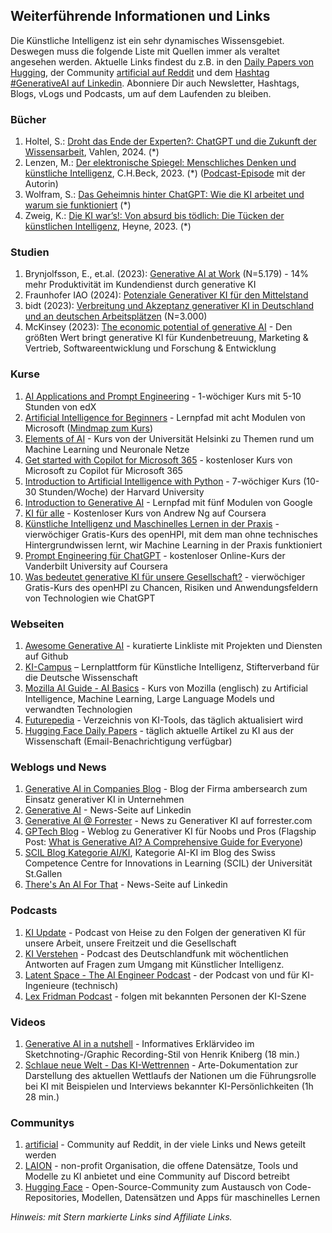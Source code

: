 ## Weiterführende Informationen und Links

Die Künstliche Intelligenz ist ein sehr dynamisches Wissensgebiet. Deswegen muss die folgende Liste mit Quellen immer als veraltet angesehen werden. Aktuelle Links findest du z.B. in den [Daily Papers von Hugging](https://huggingface.co/papers), der Community [artificial auf Reddit](https://www.reddit.com/r/artificial/) und dem [Hashtag #GenerativeAI auf Linkedin](https://www.linkedin.com/feed/hashtag/?keywords=generativeai). Abonniere Dir auch Newsletter, Hashtags, Blogs, vLogs und Podcasts, um auf dem Laufenden zu bleiben.

### Bücher

1. Holtel, S.: [Droht das Ende der Experten?: ChatGPT und die Zukunft der Wissensarbeit](https://amzn.to/3Tv3Qlm), Vahlen, 2024. (*)
1. Lenzen, M.: [Der elektronische Spiegel: Menschliches Denken und künstliche Intelligenz](https://amzn.to/474vhXX), C.H.Beck, 2023. (*) ([Podcast-Episode](https://www1.wdr.de/mediathek/audio/wdr5/wdr5-das-philosophische-radio/audio-manuela-lenzen-kuenstliche-intelligenz-100.html) mit der Autorin)
1. Wolfram, S.: [Das Geheimnis hinter ChatGPT: Wie die KI arbeitet und warum sie funktioniert](https://amzn.to/4ao2HUG) (*)
1. Zweig, K.: [Die KI war’s!: Von absurd bis tödlich: Die Tücken der künstlichen Intelligenz](https://amzn.to/4avI5sI), Heyne, 2023. (*)

### Studien
1. Brynjolfsson, E., et.al. (2023): [Generative AI at Work](https://www.nber.org/system/files/working_papers/w31161/w31161.pdf) (N=5.179) - 14% mehr Produktivität im Kundendienst durch generative KI
1. Fraunhofer IAO (2024): [Potenziale Generativer KI für den Mittelstand](https://www.digital.iao.fraunhofer.de/de/leistungen/KI/GenerativeKI.html)
1. bidt (2023): [Verbreitung und Akzeptanz generativer KI in Deutschland und an deutschen Arbeitsplätzen](https://www.bidt.digital/publikation/verbreitung-und-akzeptanz-generativer-ki-in-deutschland-und-an-deutschen-arbeitsplaetzen/) (N=3.000)
1. McKinsey (2023): [The economic potential of generative AI](https://www.mckinsey.com/de/news/presse/genai-ist-ein-hilfsmittel-um-die-produktivitaet-zu-steigern-und-das-globale-wirtschaftswachstum-anzukurbeln) - Den größten Wert bringt generative KI für Kundenbetreuung, Marketing & Vertrieb, Softwareentwicklung und Forschung & Entwicklung

### Kurse

1. [AI Applications and Prompt Engineering](https://www.edx.org/learn/computer-programming/edx-ai-applications-and-prompt-engineering) - 1-wöchiger Kurs mit 5-10 Stunden von edX
1. [Artificial Intelligence for Beginners](https://microsoft.github.io/AI-For-Beginners/) - Lernpfad mit acht Modulen von Microsoft ([Mindmap zum Kurs](https://microsoft.github.io/AI-For-Beginners/))
1. [Elements of AI](https://course.elementsofai.com/de/) - Kurs von der Universität Helsinki zu Themen rund um Machine Learning und Neuronale Netze
1. [Get started with Copilot for Microsoft 365](https://learn.microsoft.com/en-us/training/paths/get-started-with-microsoft-365-copilot/) - kostenloser Kurs von Microsoft zu Copilot für Microsoft 365
1. [Introduction to Artificial Intelligence with Python](https://www.edx.org/learn/artificial-intelligence/harvard-university-cs50-s-introduction-to-artificial-intelligence-with-python) - 7-wöchiger Kurs (10-30 Stunden/Woche) der Harvard University
1. [Introduction to Generative AI](https://www.cloudskillsboost.google/paths/118) - Lernpfad mit fünf Modulen von Google
1. [KI für alle](https://www.coursera.org/learn/ai-for-everyone-de) - Kostenloser Kurs von Andrew Ng auf Coursera
1. [Künstliche Intelligenz und Maschinelles Lernen in der Praxis](https://open.hpi.de/courses/kipraxis2021) - vierwöchiger Gratis-Kurs des openHPI, mit dem man ohne technisches Hintergrundwissen lernt, wir Machine Learning in der Praxis funktioniert
1. [Prompt Engineering für ChatGPT](https://www.coursera.org/learn/prompt-engineering) - kostenloser Online-Kurs der Vanderbilt University auf Coursera
1. [Was bedeutet generative KI für unsere Gesellschaft?](https://open.hpi.de/courses/kizukunft2023) - vierwöchiger Gratis-Kurs des openHPI zu Chancen, Risiken und Anwendungsfeldern von Technologien wie ChatGPT

### Webseiten

1. [Awesome Generative AI](https://github.com/steven2358/awesome-generative-ai) - kuratierte Linkliste mit Projekten und Diensten auf Github
1. [KI-Campus](https://www.ki-campus.org) – Lernplattform für Künstliche Intelligenz, Stifterverband für die Deutsche Wissenschaft
1. [Mozilla AI Guide - AI Basics](https://ai-guide.future.mozilla.org/content/ai-basics/) - Kurs von Mozilla (englisch) zu Artificial Intelligence, Machine Learning, Large Language Models und verwandten Technologien 
1. [Futurepedia](https://www.futurepedia.io/) - Verzeichnis von KI-Tools, das täglich aktualisiert wird
1. [Hugging Face Daily Papers](https://huggingface.co/papers) - täglich aktuelle Artikel zu KI aus der Wissenschaft (Email-Benachrichtigung verfügbar)

### Weblogs und News

1. [Generative AI in Companies Blog](https://ambersearch.de/blog/) - Blog der Firma ambersearch zum Einsatz generativer KI in Unternehmen
1. [Generative AI](https://www.linkedin.com/company/genai-works/) - News-Seite auf Linkedin
1. [Generative AI @ Forrester](https://www.forrester.com/blogs/category/generative-ai/) - News zu Generativer KI auf forrester.com
1. [GPTech Blog](https://www.gptechblog.com/) - Weblog zu Generativer KI für Noobs und Pros (Flagship Post: [What is Generative AI? A Comprehensive Guide for Everyone](https://www.gptechblog.com/what-is-generative-ai-comprehensive-guide-beginners/))
1. [SCIL Blog Kategorie AI/KI](https://www.scil.ch/tag/ai-ki/), Kategorie AI-KI im Blog des Swiss Competence Centre for Innovations in Learning (SCIL) der Universität St.Gallen
1. [There's An AI For That](https://www.linkedin.com/company/theresanaiforthat/) - News-Seite auf Linkedin

### Podcasts

1. [KI Update](https://kiupdate.podigee.io/) - Podcast von Heise zu den Folgen der generativen KI für unsere Arbeit, unsere Freitzeit und die Gesellschaft
1. [KI Verstehen](https://www.deutschlandfunk.de/ki-verstehen-102.html) - Podcast des Deutschlandfunk mit wöchentlichen Antworten auf Fragen zum Umgang mit Künstlicher Intelligenz.
1. [Latent Space - The AI Engineer Podcast](https://www.latent.space/podcast) - der Podcast von und für KI-Ingenieure (technisch)
1. [Lex Fridman Podcast](https://lexfridman.com/podcast/) - folgen mit bekannten Personen der KI-Szene

### Videos

1. [Generative AI in a nutshell](https://www.youtube.com/watch?v=2IK3DFHRFfw) - Informatives Erklärvideo im Sketchnoting-/Graphic Recording-Stil von Henrik Kniberg (18 min.)
1. [Schlaue neue Welt - Das KI-Wettrennen](https://www.arte.tv/de/videos/115067-000-A/schlaue-neue-welt-das-ki-wettrennen/) - Arte-Dokumentation zur Darstellung des aktuellen Wettlaufs der Nationen um die Führungsrolle bei KI mit Beispielen und Interviews bekannter KI-Persönlichkeiten (1h 28 min.)

### Communitys

1. [artificial](https://www.reddit.com/r/artificial/) - Community auf Reddit, in der viele Links und News geteilt werden
1. [LAION](https://laion.ai) - non-profit Organisation, die offene Datensätze, Tools und Modelle zu KI anbietet und eine Community auf Discord betreibt
1. [Hugging Face](https://huggingface.co/) - Open-Source-Community zum Austausch von Code-Repositories, Modellen, Datensätzen und Apps für maschinelles Lernen

*Hinweis: mit Stern markierte Links sind Affiliate Links.* 
